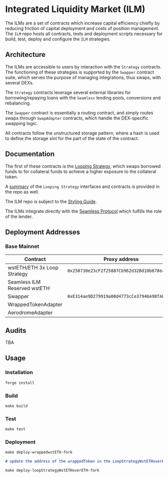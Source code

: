 # Integrated Liquidity Market (ILM)

The ILMs are a set of contracts which increase capital efficiency chiefly by reducing friction of capital deployment and costs of position management. The `ILM` repo hosts all contracts, tests and deployment scripts necessary for build, test, deploy and configure the `ILM` strategies.

## Architecture

The ILMs are accessible to users by interaction with the `Strategy` contracts. The functioning of these strategies is supported by the `Swapper` contract suite, which serves the purpose of managing integrations, thus swaps, with several DEXs.

The `Strategy` contracts leverage several external libraries for borrowing/repaying loans with the `Seamless` lending pools, conversions and rebalancing.

The `Swapper` contract is essentially a routing contract, and simply routes swaps through `SwapAdapter` contracts, which handle the DEX-specific swapping logic.

All contracts follow the unstructured storage pattern, where a hash is used to define the storage slot for the part of the state of the contract.

## Documentation

The first of these contracts is the [Looping Strategy](./SPECS.md), which swaps borrowed funds to for collateral funds to achieve a higher exposure to the collateral token.

A [summary](/docs/src/SUMMARY.md) of the `Looping Strategy` interfaces and contracts is provided in the repo as well.

The ILM repo is subject to the [Styling Guide](./STYLING_GUIDE.md).

The ILMs integrate directly with the [Seamless Protocol](https://docs.seamlessprotocol.com) which fulfills the role of the lender.

## Deployment Addresses

### Base Mainnet

| Contract                     | Proxy address                                | Implementation address                       |
| ---------------------------- | -------------------------------------------- | -------------------------------------------- |
| wstETH/ETH 3x Loop Strategy  | `0x258730e23cF2f25887Cb962d32Bd10b878ea8a4e` | `0xb94799306c30c091779f4801cc4cd293f7f993b7` |
| Seamless ILM Reserved wstETH |                                              | `0xc9ae3B5673341859D3aC55941D27C8Be4698C9e4` |
| Swapper                      | `0xE314ae9D279919a00d4773cCe37946A98fADDaBc` | `0x04550e50f4753352f233aba53f094fc3cd62c54e` |
| WrappedTokenAdapter          |                                              | `0xc3e17CDac7C6ED317f0D9845d47df1a281B5f79E` |
| AerodromeAdapter             |                                              | `0x6Cfc78c96f87e522EBfDF86995609414cFB1DcB2` |

## Audits

TBA

## Usage

### Installation

```markdown
forge install
```

### Build

```markdown
make build
```

### Test

```markdown
make test
```

### Deployment

```markdown
make deploy-wrappedwstETH-fork

# update the address of the wrappedToken in the LoopStrategyWstETHoverETHConfig

make deploy-loopStrategyWstETHoverETH-fork
```
